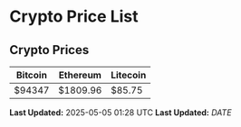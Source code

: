 # Crypto Price List

## Crypto Prices
| Bitcoin | Ethereum | Litecoin |
| ------- | -------- | -------- |
| $94347 | $1809.96 | $85.75 |
**Last Updated:** 2025-05-05 01:28 UTC
**Last Updated:** $DATE$
